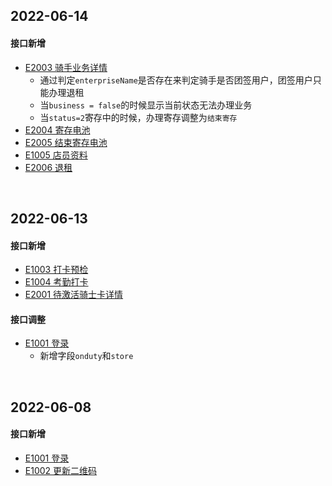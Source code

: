 ## 2022-06-14

#### 接口新增

- [E2003 骑手业务详情](http://localhost:5533/docs#tag/E/operation/EmployeeBusinessRider)
  - 通过判定`enterpriseName`是否存在来判定骑手是否团签用户，团签用户只能办理退租
  - 当`business = false`的时候显示当前状态无法办理业务
  - 当`status=2`寄存中的时候，办理寄存调整为`结束寄存`
- [E2004 寄存电池](http://localhost:5533/docs#tag/E/operation/EmployeeBusinessPause)
- [E2005 结束寄存电池](http://localhost:5533/docs#tag/E/operation/EmployeeBusinessContinue)
- [E1005 店员资料](http://localhost:5533/docs#tag/E/operation/EmployeeEmployeeProfile)
- [E2006 退租](http://localhost:5533/docs#tag/E/operation/EmployeeBusinessUnSubscribe)





<br />

## 2022-06-13

#### 接口新增

- [E1003 打卡预检](http://localhost:5533/docs#tag/E/operation/EmployeeAttendancePrecheck)
- [E1004 考勤打卡](http://localhost:5533/docs#tag/E/operation/EmployeeAttendanceCreate)
- [E2001 待激活骑士卡详情](http://localhost:5533/docs#tag/E/operation/EmployeeSubscribeInactive)



#### 接口调整

- [E1001 登录](http://localhost:5533/docs#tag/E/operation/EmployeeEmployeeSignin)
  - 新增字段`onduty`和`store`



<br />

## 2022-06-08

#### 接口新增

- [E1001 登录](http://localhost:5533/docs#tag/E/operation/EmployeeEmployeeSignin)
- [E1002 更新二维码](http://localhost:5533/docs#tag/E/operation/EmployeeEmployeeQrcode)